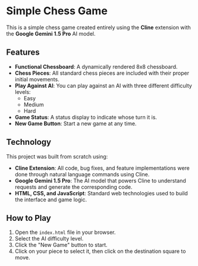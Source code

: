 # Simple Chess Game

This is a simple chess game created entirely using the **Cline** extension with the **Google Gemini 1.5 Pro** AI model.

## Features

*   **Functional Chessboard**: A dynamically rendered 8x8 chessboard.
*   **Chess Pieces**: All standard chess pieces are included with their proper initial movements.
*   **Play Against AI**: You can play against an AI with three different difficulty levels:
    *   Easy
    *   Medium
    *   Hard
*   **Game Status**: A status display to indicate whose turn it is.
*   **New Game Button**: Start a new game at any time.

## Technology

This project was built from scratch using:

*   **Cline Extension**: All code, bug fixes, and feature implementations were done through natural language commands using Cline.
*   **Google Gemini 1.5 Pro**: The AI model that powers Cline to understand requests and generate the corresponding code.
*   **HTML, CSS, and JavaScript**: Standard web technologies used to build the interface and game logic.

## How to Play

1.  Open the `index.html` file in your browser.
2.  Select the AI difficulty level.
3.  Click the "New Game" button to start.
4.  Click on your piece to select it, then click on the destination square to move.

